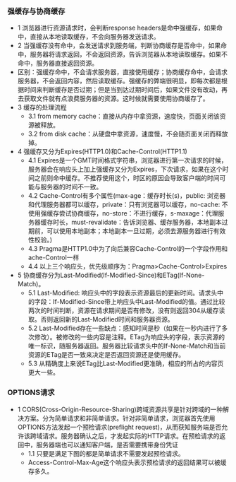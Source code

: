 ### 强缓存与协商缓存
- 1 浏览器进行资源请求时，会判断response headers是命中强缓存，如果命中，直接从本地读取缓存，不会向服务器发送请求。
- 2 当强缓存没有命中，会发送请求到服务端，判断协商缓存是否命中，如果命中，服务器将请求返回，不会返回资源，告诉浏览器从本地读取缓存。如果不命中，服务器直接返回资源。
- 区别：强缓存命中，不会请求服务器，直接使用缓存；协商缓存命中，会请求服务器，不会返回内容，然后读取缓存。强缓存的弊端很明显，即每次都是根据时间来判断缓存是否过期；但是当到达过期时间后，如果文件没有改动，再去获取文件就有点浪费服务器的资源。这时候就需要使用协商缓存了。
- 3 缓存的处理流程
  - 3.1 from memory cache：直接从内存中拿资源，速度快，页面关闭该资源被释放。
  - 3.2 from disk cache：从硬盘中拿资源，速度慢，不会随页面关闭而释放掉。
- 4 强缓存又分为Expires(HTTP1.0)和Cache-Control(HTTP1.1)
  - 4.1 Expires是一个GMT时间格式字符串，浏览器进行第一次请求的时候，服务器会在响应头上加上强缓存又分为Expires，下次请求，如果在这个时间之前则命中缓存。不推荐使用这个，时区的原因会导致客户端的时间可能与服务器的时间不一致。
  - 4.2 Cache-Control有多个属性(max-age：缓存时长(s)，public: 浏览器和代理服务器都可以缓存，private：只有浏览器可以缓存，no-cache: 不使用强缓存尝试协商缓存，no-store：不进行缓存，s-maxage：代理服务器缓存时长，must-revalidate：告诉浏览器、缓存服务器，本地副本过期前，可以使用本地副本；本地副本一旦过期，必须去源服务器进行有效性校验。)
  - 4.3 Pragma是HTTP1.0中为了向后兼容Cache-Control的一个字段作用和ache-Control一样
  - 4.4 以上三个响应头，优先级顺序为：Pragma>Cache-Control>Expires
- 5 协商缓存分为Last-Modified(If-Modified-Since)和ETag(If-None-Match)。 
  - 5.1 Last-Modified: 响应头中的字段表示资源最后的更新时间。请求头中的字段：If-Modified-Since带上响应头中Last-Modified的值。通过比较两次的时间判断，资源在请求期间是否有修改，没有则返回304从缓存读取。否则返回新的Last-Modified时间和服务器资源。
  - 5.2 Last-Modified存在一些缺点：感知时间是秒（如果在一秒内进行了多次修改）。被修改的一些内容是注释。ETag为响应头的字段，表示资源的唯一标识，随服务器返回。服务器比较请求头中的If-None-Match和当前资源的ETag是否一致来决定是否返回资源还是使用缓存。
  - 5.3 从精确度上来说ETag比Last-Modified更准确，相应的所占的内容页更大一些。
### OPTIONS请求
  - 1 CORS(Cross-Origin-Resource-Sharing)跨域资源共享是针对跨域的一种解决方案。分为简单请求和非简单请求。针对非简单请求，浏览器首先使用OPTIONS方法发起一个预检请求(preflight request)，从而获知服务端是否允许该跨域请求。服务器确认之后，才发起实际的HTTP请求。在预检请求的返回中，服务器端也可以通知客户端，是否需要携带身份凭证
    - 1.1 只要是满足下图的都是简单请求不需要发起预检请求。
    - Access-Control-Max-Age这个响应头表示预检请求的返回结果可以被缓存多久。